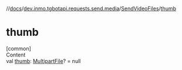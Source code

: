 //[docs](../../../index.md)/[dev.inmo.tgbotapi.requests.send.media](../index.md)/[SendVideoFiles](index.md)/[thumb](thumb.md)



# thumb  
[common]  
Content  
val [thumb](thumb.md): [MultipartFile](../../dev.inmo.tgbotapi.requests.abstracts/-multipart-file/index.md)? = null  



